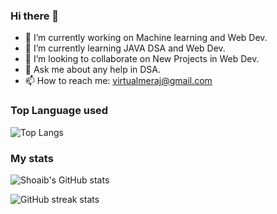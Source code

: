### Hi there 👋
- 🔭 I’m currently working on Machine learning and Web Dev.
- 🌱 I’m currently learning JAVA DSA and Web Dev.
- 👯 I’m looking to collaborate on New Projects in Web Dev.
- 💬 Ask me about any help in DSA.
- 📫 How to reach me: virtualmeraj@gmail.com

### Top Language used

![Top Langs](https://github-readme-stats.vercel.app/api/top-langs/?username=mdmerajjj)

### My stats

![Shoaib's GitHub stats](https://github-readme-stats.vercel.app/api?username=mdmerajjj)


![GitHub streak stats](https://github-readme-streak-stats.herokuapp.com/?user=mdmerajjj)
